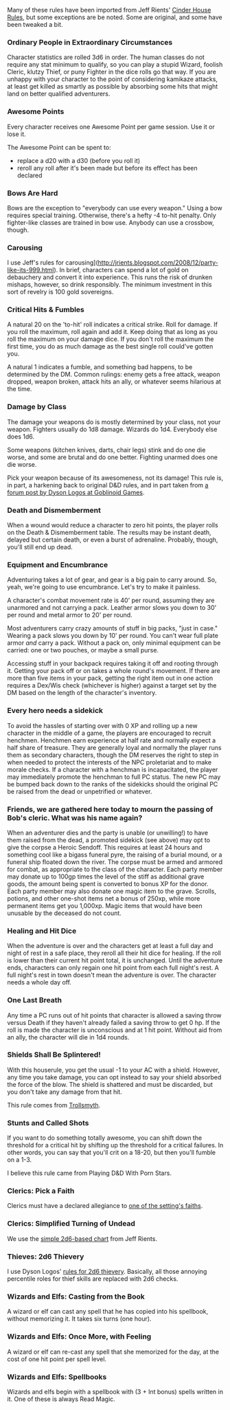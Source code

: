 Many of these rules have been imported from Jeff Rients' [Cinder House Rules](
http://jrients.blogspot.com/2008/11/draft-cinder-house-rules-part-1.html), but
some exceptions are be noted.  Some are original, and some have been tweaked a
bit.

### Ordinary People in Extraordinary Circumstances

Character statistics are rolled 3d6 in order.  The human classes do not
require any stat minimum to qualify, so you can play a stupid Wizard,
foolish Cleric, klutzy Thief, or puny Fighter in the dice rolls go that
way.  If you are unhappy with your character to the point of considering
kamikaze attacks, at least get killed as smartly as possible by absorbing
some hits that might land on better qualified adventurers.

### Awesome Points

Every character receives one Awesome Point per game session.  Use it or lose
it.

The Awesome Point can be spent to:

* replace a d20 with a d30 (before you roll it)
* reroll any roll after it's been made but before its effect has been declared

### Bows Are Hard

Bows are the exception to "everybody can use every weapon."  Using a bow
requires special training.  Otherwise, there's a hefty -4 to-hit penalty.  Only
fighter-like classes are trained in bow use.  Anybody can use a crossbow,
though.

### Carousing

I use Jeff's rules for
carousing](http://jrients.blogspot.com/2008/12/party-like-its-999.html).  In
brief, characters can spend a lot of gold on debauchery and convert it into
experience.  This runs the risk of drunken mishaps, however, so drink
responsibly.  The minimum investment in this sort of revelry is 100 gold
sovereigns.

### Critical Hits & Fumbles

A natural 20 on the 'to-hit' roll indicates a critical strike.  Roll for
damage.  If you roll the maximum, roll again and add it.  Keep doing that as
long as you roll the maximum on your damage dice.  If you don't roll the
maximum the first time, you do as much damage as the best single roll could've
gotten you.

A natural 1 indicates a fumble, and something bad happens, to be determined by
the DM.  Common rulings:  enemy gets a free attack, weapon dropped, weapon
broken, attack hits an ally, or whatever seems hilarious at the time.

### Damage by Class

The damage your weapons do is mostly determined by your class, not your weapon.
Fighters usually do 1d8 damage.  Wizards do 1d4.  Everybody else does 1d6.

Some weapons (kitchen knives, darts, chair legs) stink and do one die worse,
and some are brutal and do one better.  Fighting unarmed does one die worse.

Pick your weapon because of its awesomeness, not its damage!  This rule is, in
part, a harkening back to original D&D rules, and in part taken from [a forum
post by Dyson Logos at Goblinoid
Games](http://www.goblinoidgames.com/forums/viewtopic.php?f=9&t=102#p651).

### Death and Dismemberment

When a wound would reduce a character to zero hit points, the player rolls
on the Death & Dismemberment table.  The results may be instant death,
delayed but certain death, or even a burst of adrenaline.  Probably,
though, you'll still end up dead.

### Equipment and Encumbrance

Adventuring takes a lot of gear, and gear is a big pain to carry around.  So,
yeah, we're going to use encumbrance.  Let's try to make it painless.

A character's combat movement rate is 40' per round, assuming they are
unarmored and not carrying a pack.  Leather armor slows you down to 30' per
round and metal armor to 20' per round.

Most adventurers carry crazy amounts of stuff in big packs, "just in case."
Wearing a pack slows you down by 10' per round.  You can't wear full plate
armor *and* carry a pack.  Without a pack on, only minimal equipment can be
carried: one or two pouches, or maybe a small purse.

Accessing stuff in your backpack requires taking it off and rooting through it.
Getting your pack off or on takes a whole round's movement.  If there are more
than five items in your pack, getting the right item out in one action requires
a Dex/Wis check (whichever is higher) against a target set by the DM based on
the length of the character's inventory.

### Every hero needs a sidekick

To avoid the hassles of starting over with 0 XP and rolling up a new
character in the middle of a game, the players are encouraged to recruit
henchmen.  Henchmen earn experience at half rate and normally expect a half
share of treasure.  They are generally loyal and normally the player runs
them as secondary characters, though the DM reserves the right to step in
when needed to protect the interests of the NPC proletariat and to make
morale checks.  If a character with a henchman is incapacitated, the player
may immediately promote the henchman to full PC status.  The new PC may be
bumped back down to the ranks of the sidekicks should the original PC be
raised from the dead or unpetrified or whatever.

### Friends, we are gathered here today to mourn the passing of Bob's cleric.  What was his name again?

When an adventurer dies and the party is unable (or unwilling!) to have
them raised from the dead, a promoted sidekick (see above) may opt to give
the corpse a Heroic Sendoff.  This requires at least 24 hours and something
cool like a bigass funeral pyre, the raising of a burial mound, or a
funeral ship floated down the river.  The corpse must be armed and armored
for combat, as appropriate to the class of the character.  Each party
member may donate up to 100gp times the level of the stiff as additional
grave goods, the amount being spent is converted to bonus XP for the donor.
Each party member may also donate one magic item to the grave.  Scrolls,
potions, and other one-shot items net a bonus of 250xp, while more
permanent items get you 1,000xp.  Magic items that would have been unusable
by the deceased do not count.

### Healing and Hit Dice

When the adventure is over and the characters get at least a full day and
night of rest in a safe place, they reroll all their hit dice for healing.
If the roll is lower than their current hit point total, it is unchanged.
Until the adventure ends, characters can only regain one hit point from
each full night's rest.  A full night's rest in town doesn't mean the
adventure is over.  The character needs a whole day off.

### One Last Breath

Any time a PC runs out of hit points that character is allowed a saving
throw versus Death if they haven't already failed a saving throw to get 0
hp.  If the roll is made the character is unconscious and at 1 hit point.
Without aid from an ally, the character will die in 1d4 rounds.

### Shields Shall Be Splintered!

With this houserule, you get the usual -1 to your AC with a shield.
However, any time you take damage, you can opt instead to say your shield
absorbed the force of the blow.  The shield is shattered and must be
discarded, but you don't take any damage from that hit.

This rule comes from
[Trollsmyth](http://trollsmyth.blogspot.com/2008/05/shields-shall-be-splintered.html).

### Stunts and Called Shots

If you want to do something totally awesome, you can shift down the
threshold for a critical hit by shifting up the threshold for a critical
failures.  In other words, you can say that you'll crit on a 18-20, but
then you'll fumble on a 1-3.

I believe this rule came from Playing D&D With Porn Stars.

### Clerics: Pick a Faith

Clerics must have a declared allegiance to [one of the setting's
faiths](http://www.listbox.com/member/archive/184260/2012/01/sort/subj/page/1/entry/2:23/20120101121351:F854F10E-349B-11E1-B613-998A6B9B1F76/).

### Clerics: Simplified Turning of Undead

We use the [simple 2d6-based chart](http://jrients.blogspot.com/2011/12/simplified-turning-chart.html) from Jeff Rients.

### Thieves: 2d6 Thievery

I use Dyson Logos' [rules for 2d6
thievery](http://rpgcharacters.wordpress.com/2009/08/01/d6-and-2d6-thiefin-for-basic-dungeons-dragons/).
Basically, all those annoying percentile roles for thief skills are replaced
with 2d6 checks.

### Wizards and Elfs: Casting from the Book

A wizard or elf can cast any spell that he has copied into his spellbook,
without memorizing it.  It takes six turns (one hour).

### Wizards and Elfs: Once More, with Feeling

A wizard or elf can re-cast any spell that she memorized for the day, at
the cost of one hit point per spell level.

### Wizards and Elfs: Spellbooks

Wizards and elfs begin with a spellbook with (3 + Int bonus) spells written
in it.  One of these is always Read Magic.

